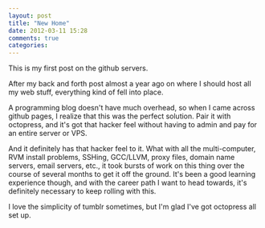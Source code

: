```yaml
---
layout: post
title: "New Home"
date: 2012-03-11 15:28
comments: true
categories: 
---
```


This is my first post on the github servers.

After my back and forth post almost a year ago on where I should host all my web stuff, everything kind of fell into place.

A programming blog doesn't have much overhead, so when I came across github pages, I realize that this was the perfect solution. Pair it with octopress, and it's got that hacker feel without having to admin and pay for an entire server or VPS.

And it definitely has that hacker feel to it. What with all the multi-computer, RVM install problems, SSHing, GCC/LLVM, proxy files, domain name servers, email servers, etc., it took bursts of work on this thing over the course of several months to get it off the ground. It's been a good learning experience though, and with the career path I want to head towards, it's definitely necessary to keep rolling with this.

I love the simplicity of tumblr sometimes, but I'm glad I've got octopress all set up.
